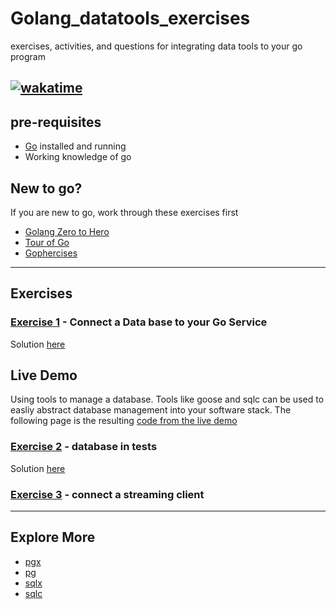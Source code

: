 # Golang_datatools_exercises

exercises, activities, and questions for integrating data tools to your go program

## [![wakatime](https://wakatime.com/badge/user/953eeb5a-d347-44af-9d8b-a5b8a918cecf/project/815add1c-01f3-412e-b6cd-730805338e0e.svg)](https://wakatime.com/badge/user/953eeb5a-d347-44af-9d8b-a5b8a918cecf/project/815add1c-01f3-412e-b6cd-730805338e0e)

## pre-requisites

* [Go](https://go.dev/) installed and running
* Working knowledge of go

## New to go?

If you are new to go, work through these exercises first

* [Golang Zero to Hero](https://github.com/Soypete/Golang_tutorial_zero_to_hero)
* [Tour of Go](https://go.dev/tour/welcome/1)
* [Gophercises](https://gophercises.com/)

---

## Exercises

### [Exercise 1](/databases/README.md) - Connect a Data base to your Go Service

Solution [here](/databases/ex-1-connection/)

## Live Demo

Using tools to manage a database. Tools like goose and sqlc can be used to easliy abstract database management into your software stack. The following page is the resulting [code from the live demo](database/demo/main.go)

### [Exercise 2](/databases/README.md) - database in tests

Solution [here](../restful-go/ex-4-tests/framework_test.go)

### [Exercise 3](/streaming/READEME.md) - connect a streaming client

---

## Explore More

* [pgx](https://github.com/jackc/pgx)
* [pg](https://github.com/lib/pq)
* [sqlx](https://github.com/jmoiron/sqlx)
* [sqlc](https://sqlc.dev/)
